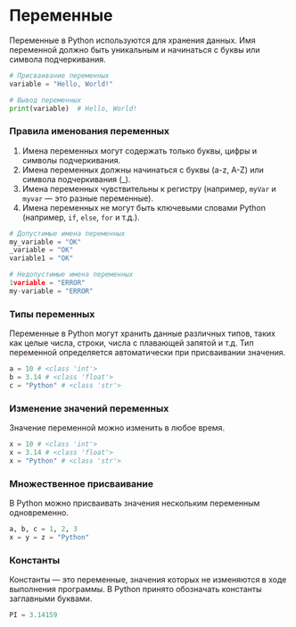 # Переменные

Переменные в Python используются для хранения данных. Имя переменной должно быть уникальным и начинаться с буквы или символа подчеркивания.

```python
# Присваивание переменных
variable = "Hello, World!"

# Вывод переменных
print(variable)  # Hello, World!
```

### Правила именования переменных

1) Имена переменных могут содержать только буквы, цифры и символы подчеркивания.
2) Имена переменных должны начинаться с буквы (a-z, A-Z) или символа подчеркивания (_).
3) Имена переменных чувствительны к регистру (например, `myVar` и `myvar` — это разные переменные).
4) Имена переменных не могут быть ключевыми словами Python (например, `if`, `else`, `for` и т.д.).

```python
# Допустимые имена переменных
my_variable = "OK"
_variable = "OK"
variable1 = "OK"

# Недопустимые имена переменных
1variable = "ERROR"
my-variable = "ERROR"
```

### Типы переменных

Переменные в Python могут хранить данные различных типов, таких как целые числа, строки, числа с плавающей запятой и т.д. 
Тип переменной определяется автоматически при присваивании значения.

```python
a = 10 # <class 'int'>
b = 3.14 # <class 'float'>
c = "Python" # <class 'str'>
```

### Изменение значений переменных

Значение переменной можно изменить в любое время.

```python
x = 10 # <class 'int'>
x = 3.14 # <class 'float'>
x = "Python" # <class 'str'>
```

### Множественное присваивание

В Python можно присваивать значения нескольким переменным одновременно.

```python
a, b, c = 1, 2, 3
x = y = z = "Python"
```

### Константы

Константы — это переменные, значения которых не изменяются в ходе выполнения программы. 
В Python принято обозначать константы заглавными буквами.

```python
PI = 3.14159
```